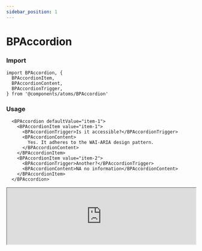 ```yaml
---
sidebar_position: 1 
---
```


# BPAccordion  

### Import

```tsx
import BPAccordion, {
  BPAccordionItem,
  BPAccordionContent,
  BPAccordionTrigger,
} from '@components/atoms/BPAccordion'
```

### Usage 

```tsx
  <BPAccordion defaultValue="item-1">
    <BPAccordionItem value="item-1">
      <BPAccordionTrigger>Is it accessible?</BPAccordionTrigger>
      <BPAccordionContent>
        Yes. It adheres to the WAI-ARIA design pattern.
      </BPAccordionContent>
    </BPAccordionItem>
    <BPAccordionItem value="item-2">
      <BPAccordionTrigger>Another?</BPAccordionTrigger>
      <BPAccordionContent>NA no information</BPAccordionContent>
    </BPAccordionItem>
  </BPAccordion>
```

<iframe width="100%" heigh="200px" src="https://ui-kit.blue-panda.dev/iframe.html?args=&id=atoms-bpaccordion--basic&viewMode=story" />


### Props 


| Prop | Default | Options |
| ----------- | ----------- | ----------- |
| icon | null | ReactElement<any, string \| JSXElementConstructor<any\>\> |
| variant | default | 'default' \| 'inverted' \| 'danger' \| 'cyber' \| 'caution' \| 'success' \| 'primary' \| 'secondary' \| 'accent' \| 'light' \| 'link’ | 
| size | md | 'xxs'  \| 'xs'   \| 's'  \| 'md'  \| 'lg'  \| 'xl' \| 'xxl' 
| outlined | false | true \|  false 
| magic | false | true \|  false 


Check more colors, statuses and styles at: 
<img src={'/img/sb.png'} style={{width: '15px'}} />

https://ui-kit.blue-panda.dev/?path=/story/atoms-bpaccordion--basic
